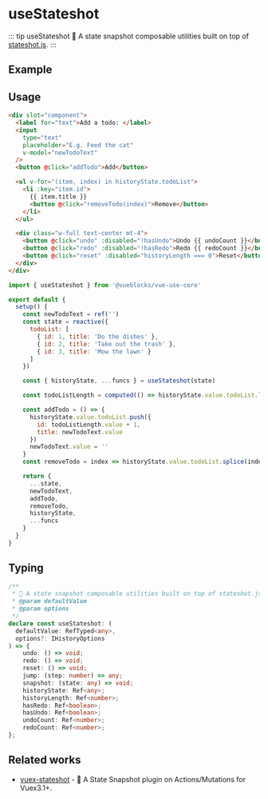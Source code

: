 # useStateshot

::: tip useStateshot
💾 A state snapshot composable utilities built on top of [stateshot.js](https://github.com/gaoding-inc/stateshot).
:::

## Example

<ClientOnly>
  <UseStateshot />
</ClientOnly>

## Usage

```html
<div slot="component">
  <label for="text">Add a todo: </label>
  <input
    type="text"
    placeholder="E.g. Feed the cat"
    v-model="newTodoText"
  />
  <button @click="addTodo">Add</button>

  <ul v-for="(item, index) in historyState.todoList">
    <li :key="item.id">
      {{ item.title }}
      <button @click="removeTodo(index)">Remove</button>
    </li>
  </ul>

  <div class="w-full text-center mt-4">
    <button @click="undo" :disabled="!hasUndo">Undo {{ undoCount }}</button>
    <button @click="redo" :disabled="!hasRedo">Redo {{ redoCount }}</button>
    <button @click="reset" :disabled="historyLength === 0">Reset</button>
  </div>
</div>
```

```js
import { useStateshot } from '@vueblocks/vue-use-core'

export default {
  setup() {
    const newTodoText = ref('')
    const state = reactive({
      todoList: [
        { id: 1, title: 'Do the dishes' },
        { id: 2, title: 'Take out the trash' },
        { id: 3, title: 'Mow the lawn' }
      ]
    })

    const { historyState, ...funcs } = useStateshot(state)

    const todoListLength = computed(() => historyState.value.todoList.length)

    const addTodo = () => {
      historyState.value.todoList.push({
        id: todoListLength.value + 1,
        title: newTodoText.value
      })
      newTodoText.value = ''
    }
    const removeTodo = index => historyState.value.todoList.splice(index, 1)

    return {
      ...state,
      newTodoText,
      addTodo,
      removeTodo,
      historyState,
      ...funcs
    }
  }
}
```

## Typing

```ts
/**
 * 💾 A state snapshot composable utilities built on top of stateshot.js.
 * @param defaultValue
 * @param options
 */
declare const useStateshot: (
  defaultValue: RefTyped<any>,
  options?: IHistoryOptions
) => {
    undo: () => void;
    redo: () => void;
    reset: () => void;
    jump: (step: number) => any;
    snapshot: (state: any) => void;
    historyState: Ref<any>;
    historyLength: Ref<number>;
    hasRedo: Ref<boolean>;
    hasUndo: Ref<boolean>;
    undoCount: Ref<number>;
    redoCount: Ref<number>;
};
```

## Related works

* [vuex-stateshot](https://github.com/xiaoluoboding/vuex-stateshot) - 💾 A State Snapshot plugin on Actions/Mutations for Vuex3.1+.

